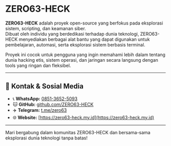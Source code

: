 # ZERO63-HECK

**ZERO63-HECK** adalah proyek open-source yang berfokus pada eksplorasi sistem, scripting, dan keamanan siber.  
Dibuat oleh individu yang berdedikasi terhadap dunia teknologi, ZERO63-HECK menyediakan berbagai alat bantu yang dapat digunakan untuk pembelajaran, automasi, serta eksplorasi sistem berbasis terminal.

Proyek ini cocok untuk pengguna yang ingin memahami lebih dalam tentang dunia hacking etis, sistem operasi, dan jaringan secara langsung dengan tools yang ringan dan fleksibel.

---

## 🔗 Kontak & Sosial Media

- 📞 **WhatsApp:** [0851-3652-5093](https://wa.me/6285136525093)  
- 🐱 **GitHub:** [github.com/ZERO63-HECK](https://github.com/ZERO63-HECK)  
- ✈️ **Telegram:** [t.me/zero63](https://t.me/zero63)  
- 🌐 **Website:** [https://zero63-heck.my.id](https://zero63-heck.my.id)

---

Mari bergabung dalam komunitas ZERO63-HECK dan bersama-sama eksplorasi dunia teknologi tanpa batas!
